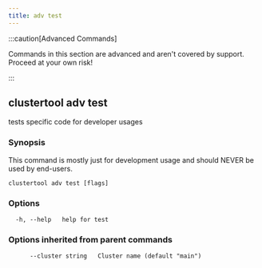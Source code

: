 ```yaml
---
title: adv test
---
```


:::caution[Advanced Commands]

Commands in this section are advanced and aren't covered by support.
Proceed at your own risk!

:::

## clustertool adv test

tests specific code for developer usages

### Synopsis

This command is mostly just for development usage and should NEVER be used by end-users.

```
clustertool adv test [flags]
```

### Options

```
  -h, --help   help for test
```

### Options inherited from parent commands

```
      --cluster string   Cluster name (default "main")
```
